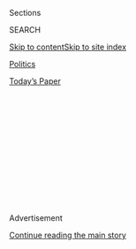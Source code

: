 <div id="app">

<div>

<div>

<div>

<div class="NYTAppHideMasthead css-1q2w90k e1suatyy0">

<div class="section css-ui9rw0 e1suatyy2">

<div class="css-eph4ug er09x8g0">

<div class="css-6n7j50">

</div>

<span class="css-1dv1kvn">Sections</span>

<div class="css-10488qs">

<span class="css-1dv1kvn">SEARCH</span>

</div>

[Skip to content](#site-content)[Skip to site
index](#site-index)

</div>

<div id="masthead-section-label" class="css-1wr3we4 eaxe0e00">

[Politics](https://www.nytimes.com/section/politics)

</div>

<div class="css-10698na e1huz5gh0">

</div>

</div>

<div id="masthead-bar-one" class="section hasLinks css-15hmgas e1csuq9d3">

<div class="css-uqyvli e1csuq9d0">

</div>

<div class="css-1uqjmks e1csuq9d1">

</div>

<div class="css-9e9ivx">

[](https://myaccount.nytimes.com/auth/login?response_type=cookie&client_id=vi)

</div>

<div class="css-1bvtpon e1csuq9d2">

[Today’s
Paper](https://www.nytimes.com/section/todayspaper)

</div>

</div>

</div>

</div>

<div data-aria-hidden="false">

<div id="site-content" data-role="main">

<div>

<div class="css-1aor85t" style="opacity:0.000000001;z-index:-1;visibility:hidden">

<div class="css-1hqnpie">

<div class="css-epjblv">

<span class="css-17xtcya">[Politics](/section/politics)</span><span class="css-x15j1o">|</span><span class="css-fwqvlz">Senator
John Edwards's Remarks to the Democratic National
Convention</span>

</div>

<div class="css-k008qs">

<div class="css-1iwv8en">

<span class="css-18z7m18"></span>

<div>

</div>

</div>

<span class="css-1n6z4y"></span>

<div class="css-1705lsu">

<div class="css-4xjgmj">

<div class="css-4skfbu" data-role="toolbar" data-aria-label="Social Media Share buttons, Save button, and Comments Panel with current comment count" data-testid="share-tools">

  - 
  - 
  - 
  - 
    
    <div class="css-6n7j50">
    
    </div>

  - 

</div>

</div>

</div>

</div>

</div>

</div>

<div id="NYT_TOP_BANNER_REGION" class="css-13pd83m">

</div>

<div id="top-wrapper" class="css-1sy8kpn">

<div id="top-slug" class="css-l9onyx">

Advertisement

</div>

[Continue reading the main
story](#after-top)

<div class="ad top-wrapper" style="text-align:center;height:100%;display:block;min-height:250px">

<div id="top" class="place-ad" data-position="top" data-size-key="top">

</div>

</div>

<div id="after-top">

</div>

</div>

<div id="sponsor-wrapper" class="css-1hyfx7x">

<div id="sponsor-slug" class="css-19vbshk">

Supported by

</div>

[Continue reading the main
story](#after-sponsor)

<div id="sponsor" class="ad sponsor-wrapper" style="text-align:center;height:100%;display:block">

</div>

<div id="after-sponsor">

</div>

</div>

<div class="css-1vkm6nb ehdk2mb0">

# Senator John Edwards's Remarks to the Democratic National Convention

</div>

<div class="css-xt80pu e12qa4dv0">

<div class="css-1w184yk e1m0lo4l0">

July 27,
2004

<div class="css-4xjgmj">

<div class="css-d8bdto" data-role="toolbar" data-aria-label="Social Media Share buttons, Save button, and Comments Panel with current comment count" data-testid="share-tools">

  - 
  - 
  - 
  - 
    
    <div class="css-6n7j50">
    
    </div>

  - 

</div>

</div>

</div>

</div>

<div class="section meteredContent css-1r7ky0e" name="articleBody" itemprop="articleBody">

<div class="css-1fanzo5 StoryBodyCompanionColumn">

<div class="css-53u6y8">

The following is the text of Senator John Edwards's remarks to the
Democratic National Convention, as recorded by The New York Times.

JOHN EDWARDS. Thank you. Thank you. Thank you. Now you know why
Elizabeth is so amazing, right? I am such a lucky man to have the love
of my life at my side. Both of us have been blessed with four
extraordinary children: Wade, Cate, who you heard from, Emma Claire and
Jack. We are having such an extraordinary time, myself and my entire
family at this convention. And by the way, how great was Teresa Heinz
Kerry last night?

My father and mother, Wallace and Bobbie Edwards, are also here tonight.
You taught me the values that I carry in my heart: faith, family,
responsibility, opportunity for everybody. You taught me that there's
dignity and honor in a hard day's work. You taught me to always look out
for our neighbors, to never look down on anybody, and treat everybody
with respect.

Those are the values that John Kerry and I believe in. And nothing makes
me prouder than standing with him in this campaign. I am so humbled to
be your candidate for vice president of the United States.

</div>

</div>

<div class="css-1fanzo5 StoryBodyCompanionColumn">

<div class="css-53u6y8">

I want to talk about our next president. For those who want to know what
kind of leader he'll be, I want to take you back about thirty years.
When John Kerry graduated from college, he volunteered for military
service, volunteered to go to Vietnam, volunteered to captain a swift
boat, one of the most dangerous duties in Vietnam that you could have.
As a result he was wounded, honored for his valor.

If you have any question about what he's made of, just spend three
minutes with the men who served with him then and who stand with him
now. They saw up close what he's made of. They saw him reach into the
river and pull one of his men to safety and save his life. They saw him
in the heat of battle make a decisions in a split second to turn his
boat around, drive it through an enemy position, and chase down the
enemy to save his crew. Decisive. Strong. Is this not what we need in a
commander in chief?

You know, we hear a lot of talk about values. Where I come from, you
don't judge somebody's values based upon how they use that word in a
political ad. You judge their values based upon what they've spent their
life doing.

So when a man volunteers to serve his country, a man volunteers and puts
his life on the line for others that's a man who represents real
American values. This is a man who is prepared to keep the American
people safe, to make America stronger at home and more respected in the
world. John is a man who knows the difference between right and wrong.
He wants to serve you, your cause is his cause. And that is why we must
and we will elect him the next president of the United States.

You know, for the last few months, John has been traveling around the
country talking about his positive, optimistic vision for America,
talking about his plan to move this country in the right direction.

</div>

</div>

<div class="css-1fanzo5 StoryBodyCompanionColumn">

<div class="css-53u6y8">

But what have we seen? Relentless negative attacks against John. So in
the weeks ahead, we know what's coming don't we? More negative attacks.
Aren't you sick of it? They are doing all they can to take the campaign
for the highest office in the land down the lowest possible road. But
this is where you come in. Between now and November, you, the American
people, you can reject this tired, old, hateful, negative politics of
the past. And instead you can embrace the politics of hope, the politics
of what's possible because this is America, where everything is
possible.

I am here tonight for a very simple reason, because I love my country.
And I have every reason to love my country. I have grown up in the
bright light of America. I grew up in a small town in rural North
Carolina, a place called Robbins. My father, he worked in a mill all his
life. And I still remember vividly the men and women who worked in that
mill with him. I can see them. Some of them had lint in their hair. Some
of them had grease on their faces. They worked hard. And they tried to
put a little money away so that their kids and their grandkids could
have a better life. The truth is they are just like the auto workers,
the office workers, the teachers, and the shop keepers on Main Streets
all across this cuontry.

My mother had a number of jobs. She worked at the post office so she and
my father could have health care. She owned her own small business, she
refinished furniture to help pay for my education.

I have had such incredible opportunities in my life.I was blessed to be
the first person in my family to be able to go to college. I worked my
way through, and I had opportunities beyond my wildest dreams. . And the
heart of this campaign, your campaign, our campaign, is to make sure all
Americans have exactly the same kind of opportunities that I had, no
matter where you live, no matter who your family is, no matter what the
color of your skin. This is the America we believe in.

I have spent my life fighting for the kind of people that I grew up
with. For two decades, I stood with kids and families against big HMOs
and big insurance companies. When I got to the Senate I fought those
same fights against the Washington lobbyists and for causes like the
Patients' Bill of Rights.

I stand here tonight ready to work with you and John to make America
stronger. And we have much work to do. Because the truth is, we still
live in a country where there are two different Americas: one for all
those people who have lived the American Dream and don't have to worry,
and another for most Americans, everybody else, who struggle to make
ends meet every single day. It doesn't have to be that way.

We can build one America. We can build one America where we no longer
have two healthcare systems. One for families who get the best
healthcare money can buy and then one for everybody else, rationed out
by insurance companies, drug companies, and HMOs. Millions of Americans
who don't have any health insurance at all. It doesn't have to be that
way.

</div>

</div>

<div class="css-1fanzo5 StoryBodyCompanionColumn">

<div class="css-53u6y8">

We have a plan that will offer all Americans the same health care that
your Senator has. We can give you tax breaks to help you pay for your
health care. And when we're in office, we will sign a real Patients'
Bill of Rights into law so that you can make your own health care
decisions.

We shouldn't have two public school systems in this country: one for the
most affluent communities, and one for everybody else. None of us
believe that the quality of a child's education should be controlled by
where they live or the affluence of the community they live in. It
doesn't have to be that way.

We can build one school system that works for all our kids, gives them a
chance to do what they're capable of doing. Our plan will reform our
schools and raise standards. We can give our schools the resources that
they need. We can provide incentives to put our best teachers in the
subjects and the places where we need them the most. And we can ensure
that three million children have a safe place when they leave school in
the afternoon. We can do together, you and I.

John Kerry and I believe that we shouldn't have two different economies
in this country: one for people who are set for life, they know their
kids and their grandkids are going to be just fine, and then one for
most Americans, people who live paycheck to paycheck. You don't need me
to explain this to you, do you?

You know exactly what I'm talking about Can't save any money, can you?
Takes every dime you make just to pay your bills. And you know what
happens if something goes wrong, if you have a child that gets sick, a
financial problem, a layoff in the family, you go right off the cliff.
And when that happens, what's the first thing that goes? Your dreams. It
doesn't have to be that way. We can strengthen and lift up your
families.

Your agenda is our agenda. So let me give you some specifics. First, we
can create good paying jobs in this country again. We're going to get
rid of tax cuts for companies who are outsourcing your jobs. And
instead, we're going to give tax breaks to American companies that are
keeping jobs right here in America. And we will invest in the jobs of
the future, in the technologies and innovation to ensure that America
stays ahead of the competition.

And we're going to do this because John and I understand understand that
a job is about more than a paycheck. It's about dignity and
self-respect. Hard work should be valued in this country. So we're going
to reward work, not just wealth. We don't want people to just get by; we
want people to get ahead. So let me give you some specifics about what
we're going to do.. First, we're going to help you pay for your health
care by having a tax break and health care reform that can save you up
to a thousand dollars on your premiums.. We're going to help you cover
the rising costs of child care with a tax credit up to $1,000 so that
your kids have a place to go when you're at work that they're safe and
well taken care of. If your child wants to be the first in your family
to go to college, we're going to give you a tax break on up to $4,000 in
tuition.

</div>

</div>

<div class="css-1fanzo5 StoryBodyCompanionColumn">

<div class="css-53u6y8">

And everybody listening here and at home is thinking one thing right
now. O.K., how are we going to pay for it, right? Well, let me tell you
how we're going to pay for it. And I want to be very clear about this.
We are going to keep and protect the tax cuts for 98 percent of
Americans, 98 percent. We're going to roll back the tax cuts for the
wealthiest Americans. We're going to close corporate loopholes. We're
going to cut government contractors and wasteful spending. We can move
this country forward without passing the burden to our children and our
grandchildren.

We can also do something about 35 million Americans who live in poverty
every day. And here's why we shouldn't just talk about but do something
about the millions of Americans who live in poverty. Because it is
wrong. And we have a moral responsibility to lift those families up.

I mean the very idea that in a country of our wealth and our prosperity,
we have children going to bed hungry. We have children who don't have
the clothes to keep them warm. We have millions of Americans who work
full-time every day to support their families, working for minimum wage
and still live in poverty. It's wrong. These are men and women who are
living up to their bargain. They're working hard, they're supporting
their families. Their families are doing their part; it's time we did
our part.

And that's what we're going to do, that's what we're going to do when
John is in the White House. Because we're going to raise the minimum
wage. We're going to finish the job on welfare reform. And we're going
to bring good paying jobs to the places where we need them the most. .
And by doing all those things we're going to say no forever to any
American working full-time and living in poverty. Not in our America,
not in our America. Not in our America. Not in our America.

And let me talk - let me talk about - let me talk about - let me talk
about about why we need to build one America. Because I, like many of
you, I saw up close what having two Americas - what having two Americas
can do to our country. From the time I was very young, I saw the ugly
face of segregation and discrimination. I saw young African-American
kids being sent upstairs in movie theaters. I saw white only signs on
restaurant doors and luncheon counters. I feel such an enormous personal
responsibility when it comes to issues of race and equality and civil
rights.

And I've heard some discussions- I've heard some discussions and debates
around America about where, and in front of what audiences we ought to
talk about race and equality and civil rights. I have an answer to that
question. Everywhere. Everywhere. Everywhere.

This is not an African-American issue, this is not a Latino issue, this
is not an Asian-American issue, this is an American issue. It is about
who we are, what our values are and what kind of country we live in.

</div>

</div>

<div class="css-1fanzo5 StoryBodyCompanionColumn">

<div class="css-53u6y8">

The truth is - the truth is is that what John and I want - what we all
want - is for our children and our grandchildren to be the first
generations that grow up in an America that's no longer divided by race.
We must build one America. We must be one America, strong and united for
another very important reason - because we are at war.

None of us will ever forget where we were on September the 11th. We all
share the same terrible images: the Towers falling in New York, the
Pentagon in flames, smoldering field in Pennsylvania. We share the
profound sadness for the nearly 3,000 lives that were lost.

As a member of the Senate Intelligence Committee, I know that we have to
do more to fight the war on terrorism and keep the American people safe.
And we can do that. We're approaching the third anniversary of Sept. 11,
and one thing I can tell you: when we're in office, it won't take three
years to get the reforms in our intelligence that are necessary to keep
the American people safe. We will do whatever it takes, as long as it
takes, to make sure this never happens again in our America.

And when John is president, we will listen to the wisdom of the Sept. 11
Commission. We will lead strong alliances. We will safeguard and secure
our weapons of mass destruction. We will strengthen our homeland
security, protect our ports, protect our chemical plants, and support
our firefighters, police officers, EMT's. We will always - we will
always use our military might to keep the American people safe.

And we - John and I -we will have one clear unmistakable message for Al
Qaida and these terrorists: You cannot run. You cannot hide. We will
destroy you.

John understands personally about fighting in a war. And he knows what
our brave men and women are going through right now in another war - the
war in Iraq. The human cost and the extraordinary heroism of this war,
it surrounds us. It surrounds us in our cities and our towns. And we'll
win this war because of the strength and courage of our own people.

Some of our friends and neighbors, they saw their last images in
Baghdad. Some took their last steps outside of Fallujah. Some buttoned
their uniform for the final time before they went out and saved their
unit. Men and women who used to take care of themselves, they now count
on others to see them through the day. They need their mother to tie
their shoe. Their husband to brush their hair. Their wife's arm to help
them across the room.

</div>

</div>

<div class="css-1fanzo5 StoryBodyCompanionColumn">

<div class="css-53u6y8">

The stars and stripes wave for them. The word hero was made for them.
They are the best and the bravest. And they will never be left behind.
You - you - you understand that. And they deserve a president who
understands - understands it on the most personal level what they've
gone through, what they've given and what they've given up for their
country.

To us, the real test of patriotism is how we treat the men and women who
have put their lives on the lines to protect our values. And let me tell
you, the 26 million veterans in this country will not have to wonder,
when they're in office - when we're in office, whether they'll have
health care next week or next year. We will take care of them because
they have taken care of us.

But today, our great United States military is stretched thin. We've got
more than 140,000 are in Iraq, almost 20,000 in Afghanistan. I visited
the men and women there and we're praying as they try to give that
country hope.

Like all of those brave men and women, John put his life on the line for
our country. He knows that when authority is given to a president, much
is expected in return. That's why we will strengthen and modernize our
military. We will double our Special Forces. We will invest in the new
equipment and technologies so that our military remains the best
equipped and the best prepared in the world. This will make our military
stronger. It'll make it sure that can defeat any enemy in this new
world.

But we can't do this alone. We have got to restore our respect in the
world to bring our allies to us and with us. It is how we won the cold
war. It is how we won two world wars. And it is how we will build a
stable Iraq.

With a new president who strengthens and leads our alliances, we can get
NATO to help secure Iraq. We can ensure that Iraq's neighbors like Syria
and Iran, don't stand in the way of a democratic Iraq. We can help
Iraq's economy by getting other countries to forgive their enormous debt
and participate in the reconstruction. We can do this for the Iraqi
people and we can do it for our own soldiers. And we will get this done
right.

A new president will bring the world to our side, and with it a stable
Iraq, a real chance for freedom and peace in the Middle East, including
a safe and secure Israel. And John and I will bring the world together -
John and I will bring the world together to face the most dangerous
threat we have: the possibility of terrorists getting their hands on a
chemical, biological or nuclear weapon.

</div>

</div>

<div class="css-1fanzo5 StoryBodyCompanionColumn">

<div class="css-53u6y8">

With our credibility restored, we can work with other nations to secure
stockpiles of the world's most dangerous weapons and safeguard this
extraordinarily dangerous material. We can finish the job and secure the
loose nukes in Russia. We can close the loophole in the Nuclear
Nonproliferation Treaty that allows rogue nations access to the tools
they need to develop these weapons.

That's how we can address the new threats we face. That's how we can
keep you safe. And that's how we can restore America's respect around
the world. And together, we will ensure that the image of America, the
image all of us love, America this great shining light, this beacon of
freedom, democracy and human rights that the world looks up to, is
always lit.

And the truth is - the truth is that every child, every family in
America will be safer and more secure if they grow up in a world where
America is once again looked up to and respected. That is the world we
can create together.

Tonight - tonight, as we celebrate in this hall, somewhere in America, a
mother sits at her kitchen table. She can't sleep becauseshe's worried.
She can't pay her bills. She's working hard trying to pay her rent,
trying to feed her kids but she just can't catch up. Didn't used to be
that way in her house. Her husband was called up in the Guard. Now he's
been in Iraq for over a year. They thought hewas going to come home last
month, but now he's got to stay longer. She thinks she's alone. But
tonight in this hall and in your homes, you know what? She's got a lot
of friends. We want her to know that we hear her. It is time to bring
opportunity and an equal chance to her door.

We're here to make America stronger at home so that she can get ahead.
And we're here to make America respected in the world again so that we
can bring him home and American soldiers don't have to fight this war in
Iraq or this war on terrorism alone.

So when you return home some night, you might pass a mother on her way
to work the late-shift. You tell her: Hope is on the way.

When your brother calls - when your brother calls and says that he's
spending his entire life at the office and he still can't get ahead, you
tell him: Hope is on the way.

</div>

</div>

<div class="css-1fanzo5 StoryBodyCompanionColumn">

<div class="css-53u6y8">

When your parents call and tell you their medicine's going through the
roof, they can't keep up, you tell them: Hope is on the way.

And when your neighbor calls you and says her daughter's worked hard and
she wants to go to college, you tell her: Hope is on the way.

And when your son or daughter who's serving this country heroically in
Iraq calls, you tell them: Hope is on the way.

When you wake up and you're sitting at the kitchen table with your kids
and you're talking about the great possibilities in America, your kids
should know that John and I believe to our core that tomorrow can be
better than today.

Like all of us, I've learned a lot of lessons in my life. Two of the
most important are that first, there will always be heartache and
struggle. We can't make it go away. But the second is that people of
good and strong will can make a difference. One's a sad lesson; the
other's inspiring. We are Americans and we choose to be inspired.

We choose hope over despair; possibilities over problems, optimism over
cynicism. We choose to do what's right even when those around us say,
"You can't do that." We choose to be inspired because we know that we
can do better because this is America where everything is still
possible.

What we believe - what John Kerry and I believe - is that we should
never look down on anybody, we ought to lift people up. We don't believe
in tearing people apart. We believe in bringing them together. What we
believe - what I believe - is that the family you're born into and the
color of your skin in our America should never control your destiny.

</div>

</div>

<div class="css-1fanzo5 StoryBodyCompanionColumn">

<div class="css-53u6y8">

Join us in this cause. Let's make America stronger at home and more
respected in the world. Let's ensure that once again, in our one America
- our one America - tomorrow will always be better than today.

Thank you. God bless you. And God bless the United States of America.

</div>

</div>

</div>

<div>

</div>

<div>

</div>

<div>

</div>

<div>

<div id="bottom-wrapper" class="css-1ede5it">

<div id="bottom-slug" class="css-l9onyx">

Advertisement

</div>

[Continue reading the main
story](#after-bottom)

<div id="bottom" class="ad bottom-wrapper" style="text-align:center;height:100%;display:block;min-height:90px">

</div>

<div id="after-bottom">

</div>

</div>

</div>

</div>

</div>

## Site Index

<div>

</div>

## Site Information Navigation

  - [© <span>2020</span> <span>The New York Times
    Company</span>](https://help.nytimes.com/hc/en-us/articles/115014792127-Copyright-notice)

<!-- end list -->

  - [NYTCo](https://www.nytco.com/)
  - [Contact
    Us](https://help.nytimes.com/hc/en-us/articles/115015385887-Contact-Us)
  - [Work with us](https://www.nytco.com/careers/)
  - [Advertise](https://nytmediakit.com/)
  - [T Brand Studio](http://www.tbrandstudio.com/)
  - [Your Ad
    Choices](https://www.nytimes.com/privacy/cookie-policy#how-do-i-manage-trackers)
  - [Privacy](https://www.nytimes.com/privacy)
  - [Terms of
    Service](https://help.nytimes.com/hc/en-us/articles/115014893428-Terms-of-service)
  - [Terms of
    Sale](https://help.nytimes.com/hc/en-us/articles/115014893968-Terms-of-sale)
  - [Site
    Map](https://spiderbites.nytimes.com)
  - [Help](https://help.nytimes.com/hc/en-us)
  - [Subscriptions](https://www.nytimes.com/subscription?campaignId=37WXW)

</div>

</div>

</div>

</div>
